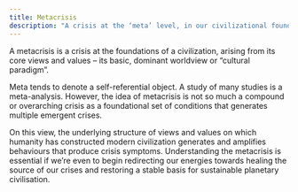 ```yaml
---
title: Metacrisis
description: "A crisis at the ‘meta’ level, in our civilizational foundations."
---
```


A metacrisis is a crisis at the foundations of a civilization, arising from its core views and values – its basic, dominant worldview or “cultural paradigm”. 

Meta tends to denote a self-referential object. A study of many studies is a meta-analysis. However, the idea of metacrisis is not so much a compound or overarching crisis as a foundational set of conditions that generates multiple emergent crises.

On this view, the underlying structure of views and values on which humanity has constructed modern civilization generates and amplifies behaviours that produce crisis symptoms. Understanding the metacrisis is essential if we’re even to begin redirecting our energies towards healing the source of our crises and restoring a stable basis for sustainable planetary civilisation.

